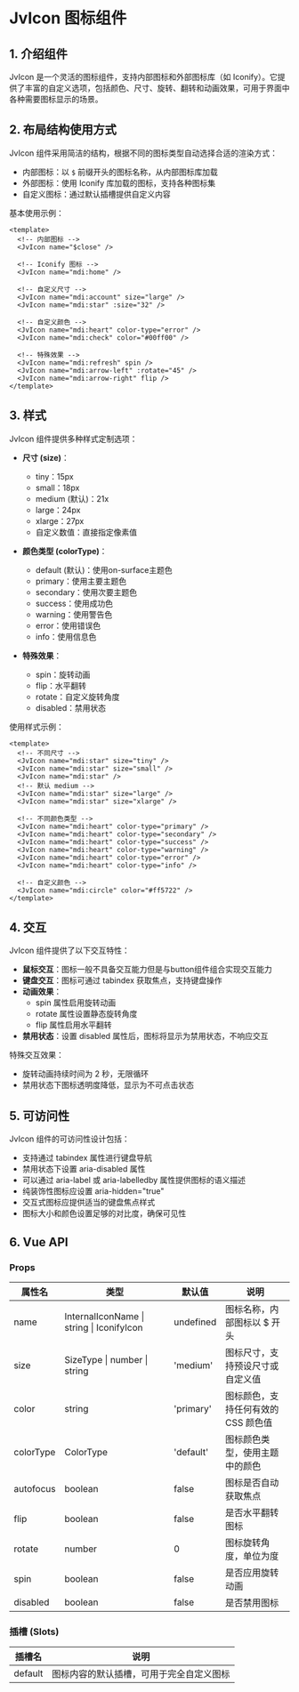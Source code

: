 # JvIcon 图标组件

## 1. 介绍组件

JvIcon 是一个灵活的图标组件，支持内部图标和外部图标库（如 Iconify）。它提供了丰富的自定义选项，包括颜色、尺寸、旋转、翻转和动画效果，可用于界面中各种需要图标显示的场景。

## 2. 布局结构使用方式

JvIcon 组件采用简洁的结构，根据不同的图标类型自动选择合适的渲染方式：

- 内部图标：以 `$` 前缀开头的图标名称，从内部图标库加载
- 外部图标：使用 Iconify 库加载的图标，支持各种图标集
- 自定义图标：通过默认插槽提供自定义内容

基本使用示例：

```vue
<template>
  <!-- 内部图标 -->
  <JvIcon name="$close" />

  <!-- Iconify 图标 -->
  <JvIcon name="mdi:home" />

  <!-- 自定义尺寸 -->
  <JvIcon name="mdi:account" size="large" />
  <JvIcon name="mdi:star" :size="32" />

  <!-- 自定义颜色 -->
  <JvIcon name="mdi:heart" color-type="error" />
  <JvIcon name="mdi:check" color="#00ff00" />

  <!-- 特殊效果 -->
  <JvIcon name="mdi:refresh" spin />
  <JvIcon name="mdi:arrow-left" :rotate="45" />
  <JvIcon name="mdi:arrow-right" flip />
</template>
```

## 3. 样式

JvIcon 组件提供多种样式定制选项：

- **尺寸 (size)**：

  - tiny：15px
  - small：18px
  - medium (默认)：21x
  - large：24px
  - xlarge：27px
  - 自定义数值：直接指定像素值

- **颜色类型 (colorType)**：

  - default (默认)：使用on-surface主题色
  - primary：使用主要主题色
  - secondary：使用次要主题色
  - success：使用成功色
  - warning：使用警告色
  - error：使用错误色
  - info：使用信息色

- **特殊效果**：
  - spin：旋转动画
  - flip：水平翻转
  - rotate：自定义旋转角度
  - disabled：禁用状态

使用样式示例：

```vue
<template>
  <!-- 不同尺寸 -->
  <JvIcon name="mdi:star" size="tiny" />
  <JvIcon name="mdi:star" size="small" />
  <JvIcon name="mdi:star" />
  <!-- 默认 medium -->
  <JvIcon name="mdi:star" size="large" />
  <JvIcon name="mdi:star" size="xlarge" />

  <!-- 不同颜色类型 -->
  <JvIcon name="mdi:heart" color-type="primary" />
  <JvIcon name="mdi:heart" color-type="secondary" />
  <JvIcon name="mdi:heart" color-type="success" />
  <JvIcon name="mdi:heart" color-type="warning" />
  <JvIcon name="mdi:heart" color-type="error" />
  <JvIcon name="mdi:heart" color-type="info" />

  <!-- 自定义颜色 -->
  <JvIcon name="mdi:circle" color="#ff5722" />
</template>
```

## 4. 交互

JvIcon 组件提供了以下交互特性：

- **鼠标交互**：图标一般不具备交互能力但是与button组件组合实现交互能力
- **键盘交互**：图标可通过 tabindex 获取焦点，支持键盘操作
- **动画效果**：
  - spin 属性启用旋转动画
  - rotate 属性设置静态旋转角度
  - flip 属性启用水平翻转
- **禁用状态**：设置 disabled 属性后，图标将显示为禁用状态，不响应交互

特殊交互效果：

- 旋转动画持续时间为 2 秒，无限循环
- 禁用状态下图标透明度降低，显示为不可点击状态

## 5. 可访问性

JvIcon 组件的可访问性设计包括：

- 支持通过 tabindex 属性进行键盘导航
- 禁用状态下设置 aria-disabled 属性
- 可以通过 aria-label 或 aria-labelledby 属性提供图标的语义描述
- 纯装饰性图标应设置 aria-hidden="true"
- 交互式图标应提供适当的键盘焦点样式
- 图标大小和颜色设置足够的对比度，确保可见性

## 6. Vue API

### Props

| 属性名    | 类型                                      | 默认值    | 说明                                |
| --------- | ----------------------------------------- | --------- | ----------------------------------- |
| name      | InternalIconName \| string \| IconifyIcon | undefined | 图标名称，内部图标以 $ 开头         |
| size      | SizeType \| number \| string              | 'medium'  | 图标尺寸，支持预设尺寸或自定义值    |
| color     | string                                    | 'primary' | 图标颜色，支持任何有效的 CSS 颜色值 |
| colorType | ColorType                                 | 'default' | 图标颜色类型，使用主题中的颜色      |
| autofocus | boolean                                   | false     | 图标是否自动获取焦点                |
| flip      | boolean                                   | false     | 是否水平翻转图标                    |
| rotate    | number                                    | 0         | 图标旋转角度，单位为度              |
| spin      | boolean                                   | false     | 是否应用旋转动画                    |
| disabled  | boolean                                   | false     | 是否禁用图标                        |


### 插槽 (Slots)

| 插槽名  | 说明                                     |
| ------- | ---------------------------------------- |
| default | 图标内容的默认插槽，可用于完全自定义图标 |
